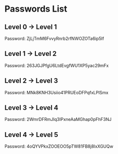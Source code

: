 # Passwords List

## Level 0 → Level 1

Password: ZjLjTmM6FvvyRnrb2rfNWOZOTa6ip5If

## Level 1 → Level 2

Password: 263JGJPfgU6LtdEvgfWU1XP5yac29mFx

## Level 2 → Level 3

Password: MNk8KNH3Usiio41PRUEoDFPqfxLPlSmx

## Level 3 → Level 4

Password: 2WmrDFRmJIq3IPxneAaMGhap0pFhF3NJ

## Level 4 → Level 5

Password: 4oQYVPkxZOOEOO5pTW81FB8j8lxXGUQw
